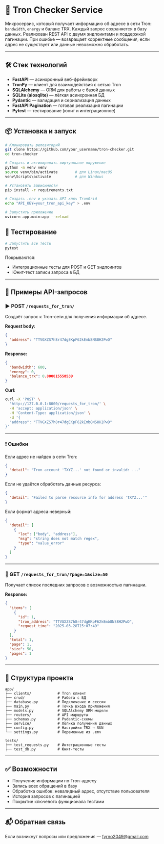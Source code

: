 # 🚀 Tron Checker Service

Микросервис, который получает информацию об адресе в сети Tron: `bandwidth`, `energy` и баланс TRX. Каждый запрос сохраняется в базу данных. Реализован REST API с двумя эндпоинтами и поддержкой пагинации. При ошибке — возвращает корректные сообщения, если адрес не существует или данные невозможно обработать.

---

## 🛠 Стек технологий

- **FastAPI** — асинхронный веб-фреймворк  
- **TronPy** — клиент для взаимодействия с сетью Tron  
- **SQLAlchemy** — ORM для работы с базой данных  
- **SQLite (aiosqlite)** — лёгкая асинхронная БД  
- **Pydantic** — валидация и сериализация данных  
- **FastAPI Pagination** — готовая реализация пагинации  
- **Pytest** — тестирование (юнит и интеграционное)

---

## 📦 Установка и запуск

```bash
# Клонировать репозиторий
git clone https://github.com/your_username/tron-checker.git
cd tron-checker

# Создать и активировать виртуальное окружение
python -m venv venv
source venv/bin/activate        # для Linux/macOS
venv\Scripts\activate           # для Windows

# Установить зависимости
pip install -r requirements.txt

# Создать .env и указать API ключ TronGrid
echo "API_KEY=your_tron_api_key" > .env

# Запустить приложение
uvicorn app.main:app --reload
```

## 🧪 Тестирование

```bash
# Запустить все тесты
pytest
```

Покрываются:
- Интеграционные тесты для POST и GET эндпоинтов
- Юнит-тест записи запроса в БД

---

## 📡 Примеры API-запросов

### ▶️ POST `/requests_for_tron/`

Создаёт запрос к Tron-сети для получения информации об адресе.

**Request body:**

```json
{
  "address": "TTVGXZS7h8r47dgEKpF62kEmb8NS8H2PwD"
}
```

**Response:**

```json
{
  "bandwidth": 600,
  "energy": 0,
  "balance_trx": 0.000015558539
}
```

**Curl:**

```bash
curl -X 'POST' \
  'http://127.0.0.1:8000/requests_for_tron/' \
  -H 'accept: application/json' \
  -H 'Content-Type: application/json' \
  -d '{
  "address": "TTVGXZS7h8r47dgEKpF62kEmb8NS8H2PwD"
}'
```

---

### ❗ Ошибки

Если адрес не найден в сети Tron:

```json
{
  "detail": "Tron account 'TXYZ...' not found or invalid: ..."
}
```

Если не удаётся обработать данные ресурса:

```json
{
  "detail": "Failed to parse resource info for address 'TXYZ...'"
}
```

Если формат адреса неверный:

```json
{
  "detail": [
    {
      "loc": ["body", "address"],
      "msg": "string does not match regex",
      "type": "value_error"
    }
  ]
}
```

---

### 📄 GET `/requests_for_tron/?page=1&size=50`

Получает список последних запросов с возможностью пагинации.

**Response:**

```json
{
  "items": [
    {
      "id": 1,
      "tron_address": "TTVGXZS7h8r47dgEKpF62kEmb8NS8H2PwD",
      "request_time": "2025-03-28T15:07:49"
    }
  ],
  "total": 1,
  "page": 1,
  "size": 50,
  "pages": 1
}
```

---

## 📁 Структура проекта

```
app/
├── clients/            # Tron клиент
├── crud/               # Работа с БД
├── database.py         # Подключение и сессии
├── main.py             # Точка входа приложения
├── models.py           # SQLAlchemy ORM модели
├── routers/            # API маршруты
├── schemas.py          # Pydantic-схемы
├── service/            # Логика получения данных
├── config.py           # Настройки TRX → SUN
└── settings.py         # Переменные из .env

tests/
├── test_requests.py    # Интеграционные тесты
├── test_db.py          # Юнит-тесты
```

---

## ✅ Возможности

- Получение информации по Tron-адресу
- Запись всех обращений в базу
- Обработка ошибок: невалидный адрес, отсутствие пользователя
- История запросов с пагинацией
- Покрытие ключевого функционала тестами

---

## 📬 Обратная связь

Если возникнут вопросы или предложения — fyrno2049@gmail.com
